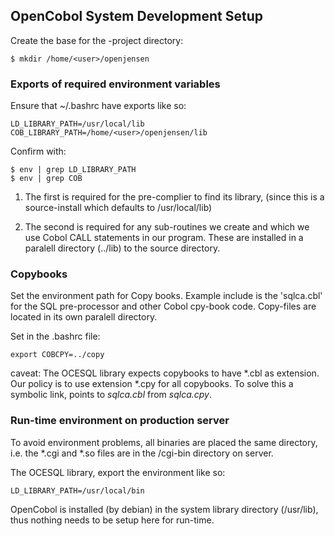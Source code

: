 ## OpenCobol System Development Setup


Create the base for the <user>-project directory:

```
$ mkdir /home/<user>/openjensen
```

### Exports of required environment variables

Ensure that <user> ~/.bashrc have exports like so:

```
LD_LIBRARY_PATH=/usr/local/lib
COB_LIBRARY_PATH=/home/<user>/openjensen/lib
```

Confirm with:

```
$ env | grep LD_LIBRARY_PATH
$ env | grep COB
```

1. The first is required for the pre-complier to find its library,
(since this is a source-install which defaults to /usr/local/lib)

2. The second is required for any sub-routines we create
and which we use Cobol CALL statements in our program. These are
installed in a paralell directory (../lib) to the source directory.

### Copybooks

Set the environment path for Copy books. Example include is the 'sqlca.cbl'
for the SQL pre-processor and other Cobol cpy-book code.
Copy-files are located in its own paralell directory.

Set in the .bashrc file:

```
export COBCPY=../copy
```

caveat: The OCESQL library expects copybooks to have  *.cbl as extension.
Our policy is to use extension *.cpy for all copybooks. To solve this
a symbolic link, points to *sqlca.cbl* from *sqlca.cpy*.


### Run-time environment on production server

To avoid environment problems, all binaries are placed the same directory,
i.e. the *.cgi and *.so files are in the /cgi-bin directory on server.

The OCESQL library, export the environment like so:

```
LD_LIBRARY_PATH=/usr/local/bin
```
    
OpenCobol is installed (by debian) in the system library directory
(/usr/lib), thus nothing needs to be setup here for run-time.

